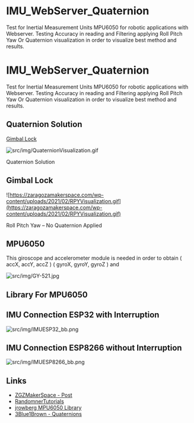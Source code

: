 # IMU_WebServer_Quaternion
Test for Inertial Measurement Units MPU6050 for robotic applications with Webserver. Testing Accuracy in reading and Filtering applying Roll Pitch Yaw Or Quaternion visualization in order to visualize best method and results.


# IMU_WebServer_Quaternion

Test for Inertial Measurement Units MPU6050 for robotic applications with Webserver. Testing Accuracy in reading and Filtering applying Roll Pitch Yaw Or Quaternion visualization in order to visualize best method and results.

## Quaternion Solution

[Gimbal Lock](https://en.wikipedia.org/wiki/Gimbal_lock)  

![src/img/QuaternionVisualization.gif](QuaternionVisualization.gif)

Quaternion Solution

## Gimbal Lock

![https://zaragozamakerspace.com/wp-content/uploads/2021/02/RPYVisualization.gif](https://zaragozamakerspace.com/wp-content/uploads/2021/02/RPYVisualization.gif)

Roll Pitch Yaw – No Quaternion Applied

## MPU6050

This giroscope and accelerometer module is needed in order to obtain ( accX, accY, accZ ) ( gyroX, gyroY, gyroZ ) and 

![src/img/GY-521.jpg](GY-521.jpg)

## Library For MPU6050

## IMU Connection ESP32 with Interruption

![src/img/IMUESP32_bb.png](IMUESP32_bb.png)

## IMU Connection ESP8266 without Interruption

![src/img/IMUESP8266_bb.png](IMUESP8266_bb.png)

## Links

- [ZGZMakerSpace - Post](https://zaragozamakerspace.com/index.php/projects/quaternions-solving-gimbal-lock/)
- [RandomnerTutorials](https://randomnerdtutorials.com/esp32-mpu-6050-accelerometer-gyroscope-arduino/)
- [jrowberg MPU6050 Library](https://github.com/jrowberg/i2cdevlib/blob/master/Arduino/MPU6050/MPU6050_6Axis_MotionApps20.h)
- [3Blue1Brown - Quaternions](https://www.youtube.com/watch?v=d4EgbgTm0Bg)